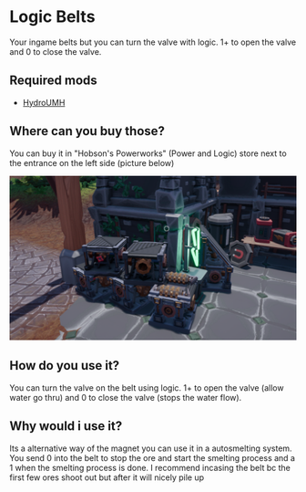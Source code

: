 # Logic Belts
Your ingame belts but you can turn the valve with logic. 1+ to open the valve and 0 to close the valve.

## Required mods
- [HydroUMH](https://github.com/RHlNO/HydroneerModding/raw/main/Release%20Mods/501-HydroUMH_P.pak)

## Where can you buy those?
You can buy it in "Hobson's Powerworks" (Power and Logic) store next to the entrance on the left side (picture below)

![Logic Belts](./img/LogicBelts-store.png)

## How do you use it? 
You can turn the valve on the belt using logic. 1+ to open the valve (allow water go thru) and 0 to close the valve (stops the water flow).

## Why would i use it?
Its a alternative way of the magnet you can use it in a autosmelting system. You send 0 into the belt to stop the ore and start the smelting process and a 1 when the smelting process is done. I recommend incasing the belt bc the first few ores shoot out but after it will nicely pile up